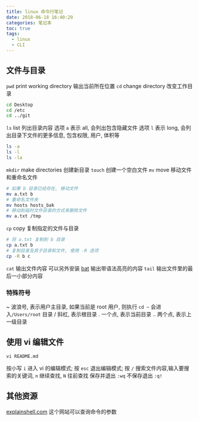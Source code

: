 ```yaml
---
title: linux 命令行笔记
date: 2018-06-18 16:40:29
categories: 笔记本
toc: true
tags:
  - linux
  - CLI
---
```


## 文件与目录
`pwd` print working directory 输出当前所在位置
`cd` change directory 改变工作目录

```bash
cd Desktop
cd /etc
cd ../git
```

`ls` list 列出目录内容
选项 `a` 表示 all, 会列出包含隐藏文件
选项 `l` 表示 long, 会列出目录下文件的更多信息, 包含权限, 用户, 体积等

```bash
ls -a
ls -l
ls -la
```

`mkdir` make directories 创建新目录
`touch` 创建一个空白文件
`mv` move 移动文件和重命名文件

```bash
# 如果 b 目录已经存在, 移动文件
mv a.txt b
# 重命名文件夹
mv hosts hosts_bak
# 移动到临时文件目录的方式来删除文件
mv a.txt /tmp
```

`cp` copy 复制指定的文件与目录

```bash
# 将 a.txt 复制到 b 目录
cp a.txt b
# 复制目录及其子目录和文件, 使用 -R 选项
cp -R b c
```

`cat` 输出文件内容
可以另外安装 [bat](https://github.com/sharkdp/bat) 输出带语法高亮的内容
`tail` 输出文件里的最后一小部分内容


### 特殊符号
~
波浪号, 表示用户主目录, 如果当前是 root 用户, 则执行 `cd ~` 会进入`/Users/root` 目录
/
斜杠, 表示根目录
.
一个点, 表示当前目录
..
两个点, 表示上一级目录

## 使用 vi 编辑文件

```
vi README.md
```

按小写 `i` 进入 vi 的编辑模式;
按 `esc` 退出编辑模式;
按 `/` 搜索文件内容,输入要搜索的关键词, `n` 继续查找, `N` 往前查找
保存并退出 `:wq`
不保存退出 `:q!`

## 其他资源
[explainshell.com](https://explainshell.com/) 这个网站可以查询命令的参数
